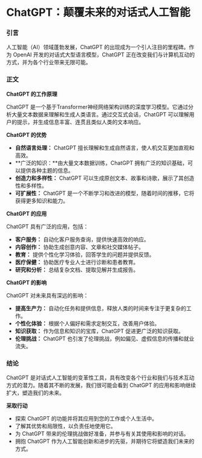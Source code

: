 # ChatGPT：颠覆未来的对话式人工智能

### 引言

人工智能（AI）领域蓬勃发展，ChatGPT 的出现成为一个引人注目的里程碑。作为 OpenAI 开发的对话式大型语言模型，ChatGPT 正在改变我们与计算机互动的方式，并为各个行业带来无限可能。

### 正文

**ChatGPT 的工作原理**

ChatGPT 是一个基于Transformer神经网络架构训练的深度学习模型。它通过分析大量文本数据来理解和生成人类语言。通过交互式会话，ChatGPT 可以理解用户的提示，并生成信息丰富、连贯且类似人类的文本响应。

**ChatGPT 的优势**

* **自然语言处理：** ChatGPT 擅长理解和生成自然语言，使人机交互更加直观和高效。
* **广泛的知识：**由大量文本数据训练，ChatGPT 拥有广泛的知识基础，可以提供各种主题的信息。
* **创造力和多样性：** ChatGPT 可以生成原创文本、故事和诗歌，展示了其创造性和多样性。
* **可扩展性：** ChatGPT 是一个不断学习和改进的模型，随着时间的推移，它将获得更多知识和能力。

**ChatGPT 的应用**

ChatGPT 具有广泛的应用，包括：

* **客户服务：** 自动化客户服务查询，提供快速高效的响应。
* **内容创作：** 协助生成创意内容、文章和社交媒体帖子。
* **教育：** 提供个性化学习体验，回答学生的问题并提供反馈。
* **医疗保健：** 协助医疗专业人士进行诊断和患者教育。
* **研究和分析：** 总结复杂文档、提取见解并生成报告。

**ChatGPT 的影响**

ChatGPT 对未来具有深远的影响：

* **提高生产力：** 自动化任务和提供信息，释放人类的时间来专注于更复杂的工作。
* **个性化体验：** 根据个人偏好和需求定制交互，改善用户体验。
* **知识获取：** 作为信息和知识的宝库，ChatGPT 促进更广泛的知识获取。
* **伦理挑战：** ChatGPT 也引发了伦理挑战，例如偏见、虚假信息的传播和就业流失。

### 结论

ChatGPT 是对话式人工智能的变革性工具，具有改变各个行业和我们与技术互动方式的潜力。随着其不断的发展，我们很可能会看到 ChatGPT 的应用和影响继续扩大，塑造我们的未来。

**采取行动**

* 探索 ChatGPT 的功能并将其应用到您的工作或个人生活中。
* 了解其优势和局限性，以负责任地使用它。
* 为 ChatGPT 带来的伦理挑战做好准备，并参与有关其使用和影响的对话。
* 拥抱 ChatGPT 作为人工智能创新和进步的先驱，并期待它将塑造我们未来的方式。
